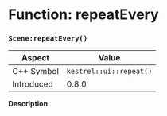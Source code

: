 
# Function: repeatEvery
### `Scene:repeatEvery()`

| Aspect | Value |
| --- | --- |
| C++ Symbol | `kestrel::ui::repeat()` |
| Introduced | 0.8.0 |

**Description**


